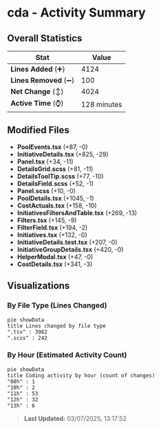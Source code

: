# cda - Activity Summary 

## Overall Statistics

| Stat                   | Value                                                             |
| ---------------------- | ----------------------------------------------------------------- |
| **Lines Added** (➕)   | 4124                                          |
| **Lines Removed** (➖) | 100                                        |
| **Net Change** (↕)    | 4024                |
| **Active Time** (⌚)   | 128 minutes |


## Modified Files
- **PoolEvents.tsx** (+87, -0)
- **InitiativeDetails.tsx** (+825, -29)
- **Panel.tsx** (+34, -11)
- **DetailsGrid.scss** (+81, -11)
- **DetailsToolTip.scss** (+77, -10)
- **DetailsField.scss** (+52, -1)
- **Panel.scss** (+10, -0)
- **PoolDetails.tsx** (+1045, -1)
- **CostActuals.tsx** (+158, -10)
- **InitiativesFiltersAndTable.tsx** (+269, -13)
- **Filters.tsx** (+145, -9)
- **FilterField.tsx** (+194, -2)
- **Initiatives.tsx** (+132, -0)
- **InitiativeDetails.test.tsx** (+207, -0)
- **InitiativeGroupDetails.tsx** (+420, -0)
- **HelperModal.tsx** (+47, -0)
- **CostDetails.tsx** (+341, -3)

## Visualizations

### By File Type (Lines Changed)

```mermaid
pie showData
title Lines changed by file type
".tsx" : 3982
".scss" : 242
```

### By Hour (Estimated Activity Count)

```mermaid
pie showData
title Coding activity by hour (count of changes)
"08h" : 1
"10h" : 2
"11h" : 53
"12h" : 32
"13h" : 6
```


> **Last Updated:** 03/07/2025, 13:17:52